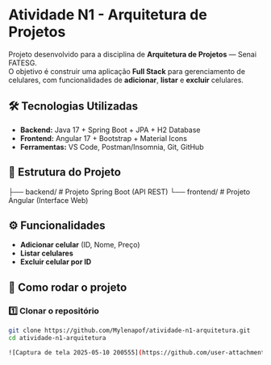 # Atividade N1 - Arquitetura de Projetos

Projeto desenvolvido para a disciplina de **Arquitetura de Projetos** — Senai FATESG.  
O objetivo é construir uma aplicação **Full Stack** para gerenciamento de celulares, com funcionalidades de **adicionar**, **listar** e **excluir** celulares.

## 🛠️ Tecnologias Utilizadas

- **Backend:** Java 17 + Spring Boot + JPA + H2 Database
- **Frontend:** Angular 17 + Bootstrap + Material Icons
- **Ferramentas:** VS Code, Postman/Insomnia, Git, GitHub

## 📂 Estrutura do Projeto
├── backend/ # Projeto Spring Boot (API REST)
└── frontend/ # Projeto Angular (Interface Web)
## ⚙️ Funcionalidades

- **Adicionar celular** (ID, Nome, Preço)
- **Listar celulares**
- **Excluir celular por ID**

## 🚀 Como rodar o projeto

### 1️⃣ Clonar o repositório

```bash
git clone https://github.com/Mylenapof/atividade-n1-arquitetura.git
cd atividade-n1-arquitetura

![Captura de tela 2025-05-10 200555](https://github.com/user-attachments/assets/b87f062c-6ca9-4c95-a620-793a7448f92a)
